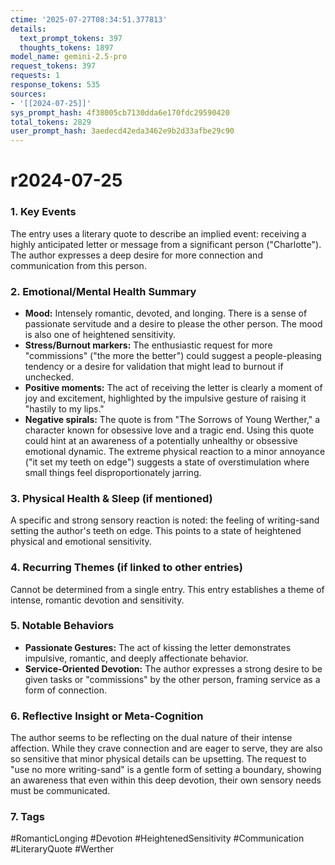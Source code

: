 ```yaml
---
ctime: '2025-07-27T08:34:51.377813'
details:
  text_prompt_tokens: 397
  thoughts_tokens: 1897
model_name: gemini-2.5-pro
request_tokens: 397
requests: 1
response_tokens: 535
sources:
- '[[2024-07-25]]'
sys_prompt_hash: 4f38005cb7130dda6e170fdc29590420
total_tokens: 2829
user_prompt_hash: 3aedecd42eda3462e9b2d33afbe29c90
---
```

# r2024-07-25

### 1. Key Events
The entry uses a literary quote to describe an implied event: receiving a highly anticipated letter or message from a significant person ("Charlotte"). The author expresses a deep desire for more connection and communication from this person.

### 2. Emotional/Mental Health Summary

*   **Mood:** Intensely romantic, devoted, and longing. There is a sense of passionate servitude and a desire to please the other person. The mood is also one of heightened sensitivity.
*   **Stress/Burnout markers:** The enthusiastic request for more "commissions" ("the more the better") could suggest a people-pleasing tendency or a desire for validation that might lead to burnout if unchecked.
*   **Positive moments:** The act of receiving the letter is clearly a moment of joy and excitement, highlighted by the impulsive gesture of raising it "hastily to my lips."
*   **Negative spirals:** The quote is from "The Sorrows of Young Werther," a character known for obsessive love and a tragic end. Using this quote could hint at an awareness of a potentially unhealthy or obsessive emotional dynamic. The extreme physical reaction to a minor annoyance ("it set my teeth on edge") suggests a state of overstimulation where small things feel disproportionately jarring.

### 3. Physical Health & Sleep (if mentioned)
A specific and strong sensory reaction is noted: the feeling of writing-sand setting the author's teeth on edge. This points to a state of heightened physical and emotional sensitivity.

### 4. Recurring Themes (if linked to other entries)
Cannot be determined from a single entry. This entry establishes a theme of intense, romantic devotion and sensitivity.

### 5. Notable Behaviors
*   **Passionate Gestures:** The act of kissing the letter demonstrates impulsive, romantic, and deeply affectionate behavior.
*   **Service-Oriented Devotion:** The author expresses a strong desire to be given tasks or "commissions" by the other person, framing service as a form of connection.

### 6. Reflective Insight or Meta-Cognition
The author seems to be reflecting on the dual nature of their intense affection. While they crave connection and are eager to serve, they are also so sensitive that minor physical details can be upsetting. The request to "use no more writing-sand" is a gentle form of setting a boundary, showing an awareness that even within this deep devotion, their own sensory needs must be communicated.

### 7. Tags
#RomanticLonging #Devotion #HeightenedSensitivity #Communication #LiteraryQuote #Werther